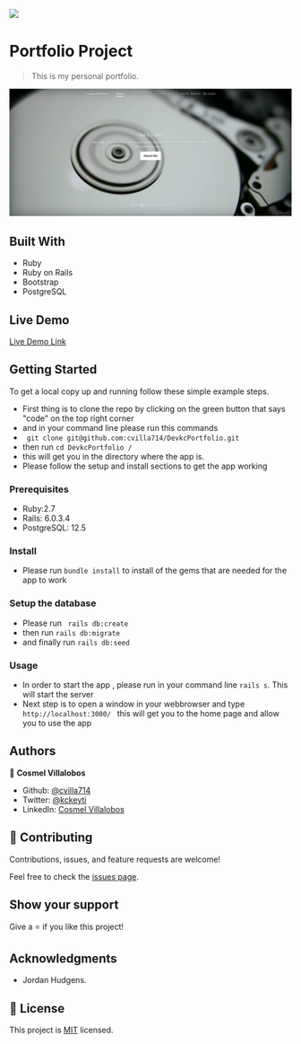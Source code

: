 ![](https://img.shields.io/badge/Microverse-blueviolet)

# Portfolio Project

> This is my personal portfolio.

![screenshot](./app_screenshot.png)

## Built With

- Ruby
- Ruby on Rails
- Bootstrap
- PostgreSQL

## Live Demo

[Live Demo Link](https://livedemo.com)

## Getting Started

To get a local copy up and running follow these simple example steps.

- First thing is to clone the repo by clicking on the green button that says "code" on the top right corner
- and in your command line please run this commands
- ` git clone git@github.com:cvilla714/DevkcPortfolio.git`
- then run `cd DevkcPortfolio /`
- this will get you in the directory where the app is.
- Please follow the setup and install sections to get the app working

### Prerequisites

- Ruby:2.7
- Rails: 6.0.3.4
- PostgreSQL: 12.5

### Install

- Please run `bundle install` to install of the gems that are needed for the app to work

### Setup the database

- Please run ` rails db:create`
- then run `rails db:migrate`
- and finally run `rails db:seed`

### Usage

- In order to start the app , please run in your command line `rails s`. This will start the server
- Next step is to open a window in your webbrowser and type `http://localhost:3000/ ` this will get you to the home page and allow you to use the app

## Authors

👤 **Cosmel Villalobos**

- Github: [@cvilla714](https://github.com/cvilla714)
- Twitter: [@kckeyti](https://twitter.com/kckeyti)
- LinkedIn: [Cosmel Villalobos](https://www.linkedin.com/in/cosvilla/)

## 🤝 Contributing

Contributions, issues, and feature requests are welcome!

Feel free to check the [issues page](https://github.com/cvilla714/DevkcPortfolio/pulls).

## Show your support

Give a ⭐️ if you like this project!

## Acknowledgments

- Jordan Hudgens.

## 📝 License

This project is [MIT](lic.url) licensed.
